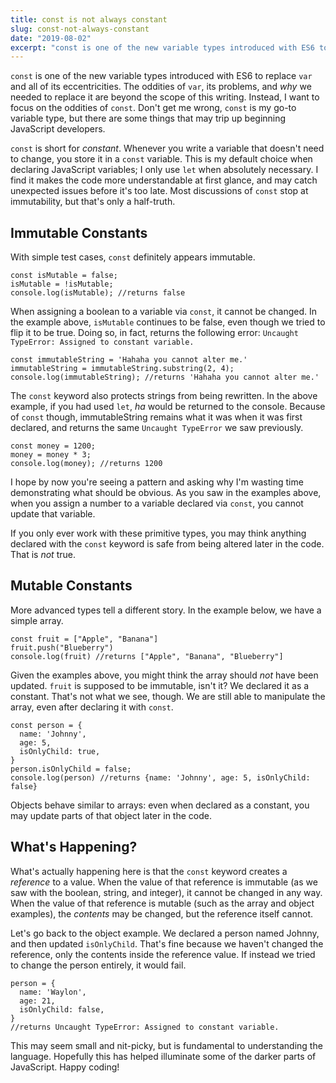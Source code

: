 ```yaml
---
title: const is not always constant
slug: const-not-always-constant
date: "2019-08-02"
excerpt: "const is one of the new variable types introduced with ES6 to replace var and all of its eccentricities. The oddities of var, its problems, and why we needed to replace it are beyond the scope of this writing. Instead, I want to focus on the oddities of const. Don’t get me wrong, const is […]"
---
```


`const` is one of the new variable types introduced with ES6 to replace `var` and all of its eccentricities. The oddities of `var`, its problems, and _why_ we needed to replace it are beyond the scope of this writing. Instead, I want to focus on the oddities of `const`. Don't get me wrong, `const` is my go-to variable type, but there are some things that may trip up beginning JavaScript developers.

`const` is short for _constant_. Whenever you write a variable that doesn't need to change, you store it in a `const` variable. This is my default choice when declaring JavaScript variables; I only use `let` when absolutely necessary. I find it makes the code more understandable at first glance, and may catch unexpected issues before it's too late. Most discussions of `const` stop at immutability, but that's only a half-truth.

## Immutable Constants

With simple test cases, `const` definitely appears immutable.

```
const isMutable = false;
isMutable = !isMutable;
console.log(isMutable); //returns false
```

When assigning a boolean to a variable via `const`, it cannot be changed. In the example above, `isMutable` continues to be false, even though we tried to flip it to be true. Doing so, in fact, returns the following error: `Uncaught TypeError: Assigned to constant variable.`

```
const immutableString = 'Hahaha you cannot alter me.'
immutableString = immutableString.substring(2, 4);
console.log(immutableString); //returns 'Hahaha you cannot alter me.'
```

The `const` keyword also protects strings from being rewritten. In the above example, if you had used `let`, _ha_ would be returned to the console. Because of `const` though, immutableString remains what it was when it was first declared, and returns the same `Uncaught TypeError` we saw previously.

```
const money = 1200;
money = money * 3;
console.log(money); //returns 1200
```

I hope by now you're seeing a pattern and asking why I'm wasting time demonstrating what should be obvious. As you saw in the examples above, when you assign a number to a variable declared via `const`, you cannot update that variable.

If you only ever work with these primitive types, you may think anything declared with the `const` keyword is safe from being altered later in the code. That is _not_ true.

## Mutable Constants

More advanced types tell a different story. In the example below, we have a simple array.

```
const fruit = ["Apple", "Banana"]
fruit.push("Blueberry")
console.log(fruit) //returns ["Apple", "Banana", "Blueberry"]
```

Given the examples above, you might think the array should _not_ have been updated. `fruit` is supposed to be immutable, isn't it? We declared it as a constant. That's not what we see, though. We are still able to manipulate the array, even after declaring it with `const`.

```
const person = {
  name: 'Johnny',
  age: 5,
  isOnlyChild: true,
}
person.isOnlyChild = false;
console.log(person) //returns {name: 'Johnny', age: 5, isOnlyChild: false}
```

Objects behave similar to arrays: even when declared as a constant, you may update parts of that object later in the code.

## What's Happening?

What's actually happening here is that the `const` keyword creates a _reference_ to a value. When the value of that reference is immutable (as we saw with the boolean, string, and integer), it cannot be changed in any way. When the value of that reference is mutable (such as the array and object examples), the _contents_ may be changed, but the reference itself cannot.

Let's go back to the object example. We declared a person named Johnny, and then updated `isOnlyChild`. That's fine because we haven't changed the reference, only the contents inside the reference value. If instead we tried to change the person entirely, it would fail.

```
person = {
  name: 'Waylon',
  age: 21,
  isOnlyChild: false,
}
//returns Uncaught TypeError: Assigned to constant variable.
```

This may seem small and nit-picky, but is fundamental to understanding the language. Hopefully this has helped illuminate some of the darker parts of JavaScript. Happy coding!
